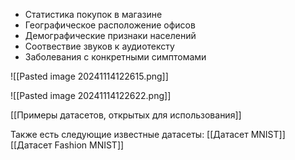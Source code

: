
- Статистика покупок в магазине
- Географическое расположение офисов
- Демографические признаки населений
- Соотвествие звуков к аудиотексту
- Заболевания с конкретными симптомами

![[Pasted image 20241114122615.png]]

![[Pasted image 20241114122622.png]]

[[Примеры датасетов, открытых для использования]]

 Также есть следующие известные датасеты:
	 [[Датасет MNIST]]
	 [[Датасет Fashion MNIST]]


